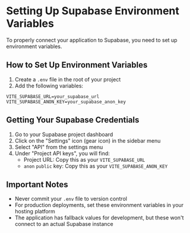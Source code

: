 
# Setting Up Supabase Environment Variables

To properly connect your application to Supabase, you need to set up environment variables.

## How to Set Up Environment Variables

1. Create a `.env` file in the root of your project
2. Add the following variables:

```
VITE_SUPABASE_URL=your_supabase_url
VITE_SUPABASE_ANON_KEY=your_supabase_anon_key
```

## Getting Your Supabase Credentials

1. Go to your Supabase project dashboard
2. Click on the "Settings" icon (gear icon) in the sidebar menu
3. Select "API" from the settings menu
4. Under "Project API keys", you will find:
   - Project URL: Copy this as your `VITE_SUPABASE_URL`
   - `anon` `public` key: Copy this as your `VITE_SUPABASE_ANON_KEY`

## Important Notes

- Never commit your `.env` file to version control
- For production deployments, set these environment variables in your hosting platform
- The application has fallback values for development, but these won't connect to an actual Supabase instance
